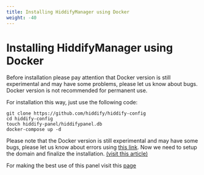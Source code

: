 ```yaml
---
title: Installing HiddifyManager using Docker
weight: -40
---
```


<div dir="ltr" markdown="1">


# Installing HiddifyManager using Docker
Before installation please pay attention that Docker version is still experimental and may have some problems, please let us know about bugs. Docker version is not recommended for permanent use.

For installation this way, just use the following code:

```
git clone https://github.com/hiddify/hiddify-config
cd hiddify-config
touch hiddify-panel/hiddifypanel.db
docker-compose up -d
```
Please note that the Docker version is still experimental and may have some bugs, please let us know about errors using [this link](https://github.com/hiddify/hiddify-config/issues). 
Now we need to setup the domain and finalize the installation. [(visit this article)](/manager/wiki/Guide-for-setting-up-the-domain-and-finalizing-the-installation)

For making the best use of this panel visit this [page](/manager/wiki/How-to-configure-Hiddify-Panel-properly)